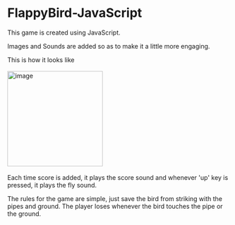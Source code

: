 # FlappyBird-JavaScript

This game is created using JavaScript. 

Images and Sounds are added so as to make it a little more engaging. 

This is how it looks like <br><br><img width="216" alt="image" src="https://user-images.githubusercontent.com/79650396/178083791-405ab192-97ac-48c9-a340-75eaac94865f.png"><br><br>Each time score is added, it plays the score sound and whenever 'up' key is pressed, it plays the fly sound.

The rules for the game are simple, just save the bird from striking with the pipes and ground. The player loses whenever the bird touches the pipe or the ground.

